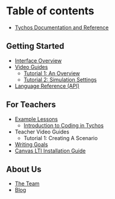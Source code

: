 # Table of contents

* [Tychos Documentation and Reference](README.md)

## Getting Started

* [Interface Overview](getting-started/interface-overview.md)
* [Video Guides](getting-started/video-guides/README.md)
  * [Tutorial 1: An Overview](getting-started/video-guides/tutorial-1-an-overview.md)
  * [Tutorial 2: Simulation Settings](getting-started/video-guides/tutorial-2-simulation-settings.md)
* [Language Reference \(API\)](getting-started/language-reference-api.md)

## For Teachers

* [Example Lessons](for-teachers/example-lessons/README.md)
  * [Introduction to Coding in Tychos](for-teachers/example-lessons/introduction-to-coding-in-tychos.md)
* Teacher Video Guides
  * Tutorial 1: Creating A Scenario
* [Writing Goals](for-teachers/writing-goals.md)
* [Canvas LTI Installation Guide](for-teachers/canvas-lti-installation-guide.md)

## About Us

* [The Team](about-us/the-team.md)
* [Blog](http://blog.tychos.org/)

